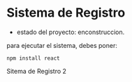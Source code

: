 <h1> Sistema de Registro</h1>

- estado del proyecto: enconstruccion.

para ejecutar el sistema, debes poner:

 ```npm install react```

Sitema de Registro 2
